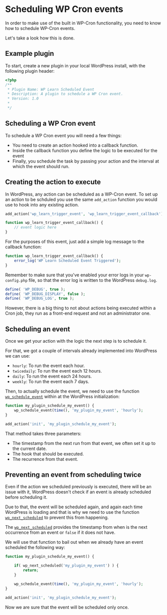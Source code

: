# Scheduling WP Cron events

In order to make use of the built in WP-Cron functionality, you need to know how to schedule WP-Cron events.

Let's take a look how this is done.

## Example plugin

To start, create a new plugin in your local WordPress install, with the following plugin header:

```php
<?php
/**
 * Plugin Name: WP Learn Scheduled Event
 * Description: A plugin to schedule a WP Cron event.
 * Version: 1.0
 * 
 */
```

## Scheduling a WP Cron event

To schedule a WP Cron event you will need a few things:

- You need to create an action hooked into a callback function.
- Inside the callback function you define the logic to be executed for the event
- Finally, you schedule the task by passing your action and the interval at which the event should run.

## Creating the action to execute

In WordPress, any action can be scheduled as a WP-Cron event. To set up an action to be schduled you use the same `add_action` function you would use to hook into any existing action.

```php
add_action('wp_learn_trigger_event', 'wp_learn_trigger_event_callback');

function wp_learn_trigger_event_callback() {
    // event logic here
}
```

For the purposes of this event, just add a simple log message to the callback function:

```php
function wp_learn_trigger_event_callback() {
    error_log('WP Learn Scheduled Event Triggered');
}
```

Remember to make sure that you've enabled your error logs in your `wp-config.php` file, so that the error log is written to the WordPress `debug.log`.

```php
define( 'WP_DEBUG', true );
define( 'WP_DEBUG_DISPLAY', false );
define( 'WP_DEBUG_LOG', true );
```

However, there is a big thing to not about actions being executed within a Cron job, they run as a front-end request and not an administrator one.

## Scheduling an event

Once we get your action with the logic the next step is to schedule it.

For that, we got a couple of intervals already implemented into WordPress we can use:
- `hourly`: To run the event each hour.
- `twicedaily`: To run the event each 12 hours.
- `daily`:  To run the event each 24 hours.
- `weekly`: To run the event each 7 days.

Then, to actually schedule the event, we need to use the function [`wp_schedule_event`](https://developer.wordpress.org/reference/functions/wp_schedule_event/) within at the WordPress initialization:

```php
function my_plugin_schedule_my_event() {
    wp_schedule_event(time(), 'my_plugin_my_event', 'hourly');
}

add_action('init', 'my_plugin_schedule_my_event');
```

That method takes three parameters:
- The timestamp from the next run from that event, we often set it up to the current date.
- The hook that should be executed.
- The recurrence from that event.

## Preventing an event from scheduling twice

Even if the action we scheduled previously is executed, there will be an issue with it, WordPress doesn't check if an event is already scheduled before scheduling it.

Due to that, the event will be scheduled again, and again each time WordPress is loading and that is why we need to use the function [`wp_next_scheduled`](https://developer.wordpress.org/reference/functions/wp_next_scheduled/) to prevent this from happening.

The [`wp_next_scheduled`](https://developer.wordpress.org/reference/functions/wp_next_scheduled/) provides the timestamp from when is the next occurrence from an event or `false` if it does not have.

We will use that function to bail out when we already have an event scheduled the following way:

```php
function my_plugin_schedule_my_event() {

    if( wp_next_scheduled('my_plugin_my_event') ) {
        return;
    }

    wp_schedule_event(time(), 'my_plugin_my_event', 'hourly');
}

add_action('init', 'my_plugin_schedule_my_event');
```

Now we are sure that the event will be scheduled only once.
